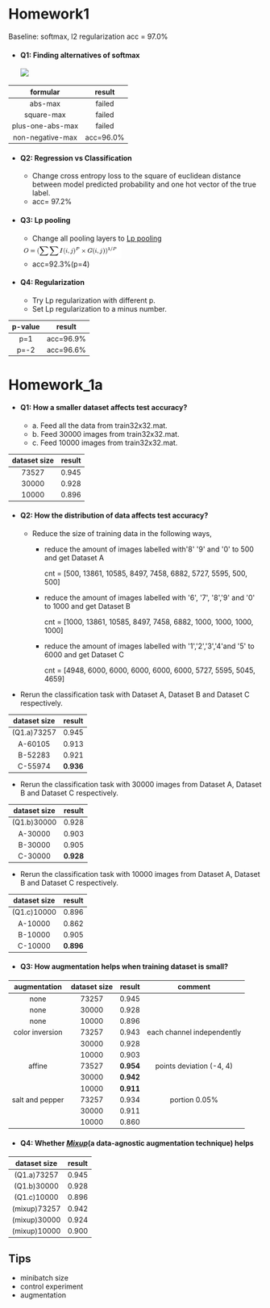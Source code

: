 # Homework1

Baseline: softmax, l2 regularization acc = 97.0%

- #### Q1: Finding alternatives of softmax

  <img src="./images/find_soft.png" width="500px"/>

|formular|result|
|:---:|:---:|
|abs-max|failed
|square-max|failed
|plus-one-abs-max|failed
|non-negative-max|acc=96.0%

- #### Q2: Regression vs Classification 
  - Change cross entropy loss to the square of euclidean distance between model predicted probability and one hot vector of the true label.
   * acc= 97.2%

- #### Q3: Lp pooling 
  - Change all pooling layers to [Lp pooling](https://www.computer.org/csdl/proceedings/icpr/2012/2216/00/06460867.pdf)
   
   <img src="./images/upload.png" width="200px"/>
  
     * acc=92.3%(p=4)
- #### Q4: Regularization
  - Try Lp regularization with different p. 
  - Set Lp regularization to a minus number. 

|p-value|result|
|:---:|:---: |
| p=1 | acc=96.9%
| p=-2 | acc=96.6%


# Homework_1a

- #### Q1: How a smaller dataset affects test accuracy?
  - a. Feed all the data from train32x32.mat.
  - b. Feed 30000 images from train32x32.mat.
  - c. Feed 10000 images from train32x32.mat.

|dataset size| result|
|:---:|:---:|
|73527|0.945|
|30000|0.928|
|10000|0.896|

- #### Q2: How the distribution of data affects test accuracy?
   - Reduce the size of training data in the following ways, 
     - reduce the amount of images labelled with'8' '9' and '0' to 500 and get Dataset A

         cnt = [500, 13861, 10585, 8497, 7458, 6882, 5727, 5595, 500, 500]
     
     - reduce the amount of images labelled with '6', '7', '8','9' and '0' to 1000 and get Dataset B

        cnt = [1000, 13861, 10585, 8497, 7458, 6882, 1000, 1000, 1000, 1000]
     
     - reduce the amount of images labelled with '1','2','3','4'and '5' to 6000 and get Dataset C

        cnt = [4948, 6000, 6000, 6000, 6000, 6000, 5727, 5595, 5045, 4659]
  
 - Rerun the classification task with Dataset A, Dataset B and Dataset C respectively.

|dataset size| result|
|:---:|:---:|
|(Q1.a)73257|0.945
|A-60105|0.913|
|B-52283|0.921|
|C-55974|**0.936**|

- Rerun the classification task with 30000 images from Dataset A,  Dataset B and Dataset C respectively.

|dataset size| result|
|:---:|:---:|
|(Q1.b)30000|0.928
|A-30000|0.903|
|B-30000|0.905|
|C-30000|**0.928**|

 - Rerun the classification task with 10000 images from Dataset A,  Dataset B and Dataset C respectively.

|dataset size| result|
|:---:|:---:|
|(Q1.c)10000|0.896
|A-10000|0.862|
|B-10000|0.905|
|C-10000|**0.896**|

- #### Q3: How augmentation helps when training dataset is small?
|augmentation|dataset size| result|comment
|:---:|:---:|:---: |:---:|
|none |73257|0.945|
|none |30000|0.928
|none |10000|0.896
|color inversion|73257|0.943|each channel independently
||30000|0.928
||10000|0.903|
|affine|73527|**0.954**| points deviation (-4, 4)
||30000|**0.942**|
||10000|**0.911**|
|salt and pepper|73257|0.934| portion 0.05%
||30000|0.911
||10000|0.860

- #### Q4: Whether [_Mixup_]((https://arxiv.org/abs/1710.09412))(a data-agnostic augmentation technique) helps
|dataset size|result
|:---:|:---:|
|(Q1.a)73257|0.945|
|(Q1.b)30000|0.928
|(Q1.c)10000|0.896
|(mixup)73257|0.942
|(mixup)30000|0.924
|(mixup)10000|0.900


## Tips
- minibatch size
- control experiment
- augmentation
